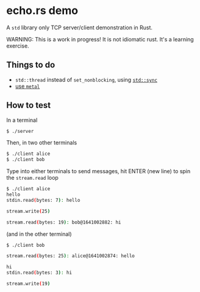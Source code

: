 # echo.rs demo
A `std` library only TCP server/client demonstration in Rust.

WARNING: This is a work in progress! It is not idiomatic rust.
It's a learning exercise.

## Things to do
- `std::thread` instead of `set_nonblocking`,  using [`std::sync`](https://doc.rust-lang.org/std/sync/index.html)
- [use `metal`](https://github.com/tokio-rs/mio)


## How to test
In a terminal
``` bash
$ ./server
```

Then, in two other terminals
``` bash
$ ./client alice
$ ./client bob
```

Type into either terminals to send messages, hit ENTER (new line) to spin the `stream.read` loop
``` bash
$ ./client alice
hello
stdin.read(bytes: 7): hello

stream.write(25)

stream.read(bytes: 19): bob@1641002882: hi
```

(and in the other terminal)
``` bash
$ ./client bob

stream.read(bytes: 25): alice@1641002874: hello

hi
stdin.read(bytes: 3): hi

stream.write(19)
```
